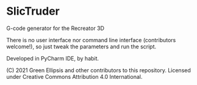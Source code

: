 # SlicTruder
G-code generator for the Recreator 3D

There is no user interface nor command line interface (contributors welcome!), so just tweak the parameters and run the script.

Developed in PyCharm IDE, by habit.

(C) 2021 Green Ellipsis and other contributors to this repository.
Licensed under Creative Commons Attribution 4.0 International.
